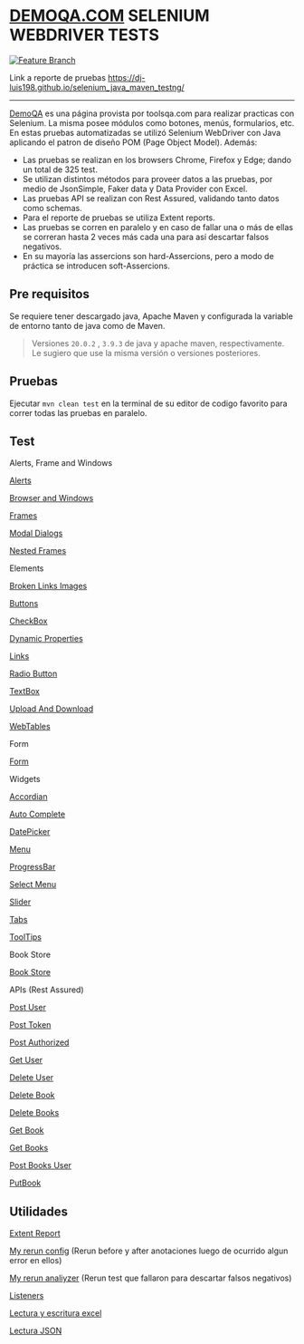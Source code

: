 # [DEMOQA.COM](https://demoqa.com) SELENIUM WEBDRIVER TESTS

[![Feature Branch](https://github.com/dj-luis198/selenium_java_maven_testng/actions/workflows/main.yml/badge.svg)](https://github.com/dj-luis198/selenium_java_maven_testng/actions/workflows/main.yml)

Link a reporte de pruebas  https://dj-luis198.github.io/selenium_java_maven_testng/

----------------------------

[DemoQA](https://demoqa.com) es una página provista por toolsqa.com para realizar practicas con Selenium. La misma posee módulos como botones, menús, formularios, etc.
En estas pruebas automatizadas se utilizó Selenium WebDriver con Java aplicando el patron de diseño POM (Page Object Model).
Además:

- Las pruebas se realizan en los browsers Chrome, Firefox y Edge; dando un total de 325 test.
- Se utilizan distintos métodos para proveer datos a las pruebas, por medio de JsonSimple, Faker data y Data Provider con Excel.
- Las pruebas API se realizan con Rest Assured, validando tanto datos como schemas.
- Para el reporte de pruebas se utiliza Extent reports.
- Las pruebas se corren en paralelo y en caso de fallar una o más de ellas se correran hasta 2 veces más cada una para así descartar falsos negativos.
- En su mayoría las assercions son hard-Assercions, pero a modo de práctica se introducen soft-Assercions.

## Pre requisitos
Se requiere tener descargado java, Apache Maven y configurada la variable de entorno tanto de java como de Maven.
> Versiones `20.0.2` , `3.9.3` de java y apache maven, respectivamente. Le sugiero que use la misma versión o versiones posteriores.

## Pruebas
Ejecutar `mvn clean test` en la terminal de su editor de codigo favorito para correr todas las pruebas en paralelo.

## Test

Alerts, Frame and Windows

[Alerts](https://github.com/dj-luis198/selenium_java_maven_testng/blob/main/src/test/java/com/demoqa/test/gui/AlertsFrameWindows/AlertsTest.java)

[Browser and Windows](https://github.com/dj-luis198/selenium_java_maven_testng/blob/main/src/test/java/com/demoqa/test/gui/AlertsFrameWindows/BrowserWindowsTest.java)

[Frames](https://github.com/dj-luis198/selenium_java_maven_testng/blob/main/src/test/java/com/demoqa/test/gui/AlertsFrameWindows/FramesTest.java)

[Modal Dialogs](https://github.com/dj-luis198/selenium_java_maven_testng/blob/main/src/test/java/com/demoqa/test/gui/AlertsFrameWindows/ModalDialogsTest.java)

[Nested Frames](https://github.com/dj-luis198/selenium_java_maven_testng/blob/main/src/test/java/com/demoqa/test/gui/AlertsFrameWindows/NestedFramesTest.java)

Elements

[Broken Links Images](https://github.com/dj-luis198/selenium_java_maven_testng/blob/main/src/test/java/com/demoqa/test/gui/elements/BrokenLinksImagesTest.java)

[Buttons](https://github.com/dj-luis198/selenium_java_maven_testng/blob/main/src/test/java/com/demoqa/test/gui/elements/ButtonsTest.java)

[CheckBox](https://github.com/dj-luis198/selenium_java_maven_testng/blob/main/src/test/java/com/demoqa/test/gui/elements/CheckBoxTest.java)

[Dynamic Properties](https://github.com/dj-luis198/selenium_java_maven_testng/blob/main/src/test/java/com/demoqa/test/gui/elements/DynamicPropertiesTest.java)

[Links](https://github.com/dj-luis198/selenium_java_maven_testng/blob/main/src/test/java/com/demoqa/test/gui/elements/LinksTest.java)

[Radio Button](https://github.com/dj-luis198/selenium_java_maven_testng/blob/main/src/test/java/com/demoqa/test/gui/elements/RadioButtonTest.java)

[TextBox](https://github.com/dj-luis198/selenium_java_maven_testng/blob/main/src/test/java/com/demoqa/test/gui/elements/TextBoxTest.java)

[Upload And Download](https://github.com/dj-luis198/selenium_java_maven_testng/blob/main/src/test/java/com/demoqa/test/gui/elements/UploadAndDownloadTest.java)

[WebTables](https://github.com/dj-luis198/selenium_java_maven_testng/blob/main/src/test/java/com/demoqa/test/gui/elements/WebTablesTest.java)

Form

[Form](https://github.com/dj-luis198/selenium_java_maven_testng/blob/main/src/test/java/com/demoqa/test/gui/forms/FormTest.java)

Widgets

[Accordian](https://github.com/dj-luis198/selenium_java_maven_testng/blob/main/src/test/java/com/demoqa/test/gui/widgets/AccordianTest.java)

[Auto Complete](https://github.com/dj-luis198/selenium_java_maven_testng/blob/main/src/test/java/com/demoqa/test/gui/widgets/AutoCompleteTest.java)

[DatePicker](https://github.com/dj-luis198/selenium_java_maven_testng/blob/main/src/test/java/com/demoqa/test/gui/widgets/DatePickerTest.java)

[Menu](https://github.com/dj-luis198/selenium_java_maven_testng/blob/main/src/test/java/com/demoqa/test/gui/widgets/MenuTest.java)

[ProgressBar](https://github.com/dj-luis198/selenium_java_maven_testng/blob/main/src/test/java/com/demoqa/test/gui/widgets/ProgressBarTest.java)

[Select Menu](https://github.com/dj-luis198/selenium_java_maven_testng/blob/main/src/test/java/com/demoqa/test/gui/widgets/SelectMenuTest.java)

[Slider](https://github.com/dj-luis198/selenium_java_maven_testng/blob/main/src/test/java/com/demoqa/test/gui/widgets/SliderTest.java)

[Tabs](https://github.com/dj-luis198/selenium_java_maven_testng/blob/main/src/test/java/com/demoqa/test/gui/widgets/TabsTest.java)

[ToolTips](https://github.com/dj-luis198/selenium_java_maven_testng/blob/main/src/test/java/com/demoqa/test/gui/widgets/ToolTipsTest.java)

Book Store

[Book Store](https://github.com/dj-luis198/selenium_java_maven_testng/blob/main/src/test/java/com/demoqa/test/gui/bookStore/BookStoreTest.java)

APIs (Rest Assured)

[Post User](https://github.com/dj-luis198/selenium_java_maven_testng/blob/main/src/test/java/com/demoqa/test/api/usertests/PostUser.java)

[Post Token](https://github.com/dj-luis198/selenium_java_maven_testng/blob/main/src/test/java/com/demoqa/test/api/usertests/PostToken.java)

[Post Authorized](https://github.com/dj-luis198/selenium_java_maven_testng/blob/main/src/test/java/com/demoqa/test/api/usertests/PostAuthorized.java)

[Get User](https://github.com/dj-luis198/selenium_java_maven_testng/blob/main/src/test/java/com/demoqa/test/api/usertests/GetUser.java)

[Delete User](https://github.com/dj-luis198/selenium_java_maven_testng/blob/main/src/test/java/com/demoqa/test/api/usertests/DeleteUser.java)

[Delete Book](https://github.com/dj-luis198/selenium_java_maven_testng/blob/main/src/test/java/com/demoqa/test/api/booktest/DeleteBook.java)

[Delete Books](https://github.com/dj-luis198/selenium_java_maven_testng/blob/main/src/test/java/com/demoqa/api/test/booktest/DeleteBooks.java)

[Get Book](https://github.com/dj-luis198/selenium_java_maven_testng/blob/main/src/test/java/com/demoqa/test/api/booktest/GetBook.java)

[Get Books](https://github.com/dj-luis198/selenium_java_maven_testng/blob/main/src/test/java/com/demoqa/test/api/booktest/GetBooks.java)

[Post Books User](https://github.com/dj-luis198/selenium_java_maven_testng/blob/main/src/test/java/com/demoqa/test/api/booktest/PostBooksUser.java)

[PutBook](https://github.com/dj-luis198/selenium_java_maven_testng/blob/main/src/test/java/com/demoqa/test/api/booktest/PutBook.java)


## Utilidades

[Extent Report](src/test/java/com/demoqa/util/ExtentReportGenerator.java)

[My rerun config](https://github.com/dj-luis198/selenium_java_maven_testng/blob/main/src/test/java/com/demoqa/util/listeners/MyReRunConfig.java) (Rerun before y after anotaciones luego de ocurrido algun error en ellos)

[My rerun analiyzer](https://github.com/dj-luis198/selenium_java_maven_testng/blob/main/src/test/java/com/demoqa/util/listeners/MyRetryAnalyzer.java) (Rerun test que fallaron para descartar falsos negativos)

[Listeners](https://github.com/dj-luis198/selenium_java_maven_testng/blob/main/src/test/java/com/demoqa/util/listeners/MyListeners.java)

[Lectura y escritura excel]([src/test/java/com/demoqa/util/ExtentReportGenerator.java](https://github.com/dj-luis198/selenium_java_maven_testng/blob/main/src/test/java/com/demoqa/util/XLUtility.java)https://github.com/dj-luis198/selenium_java_maven_testng/blob/main/src/test/java/com/demoqa/util/XLUtility.java)

[Lectura JSON](https://github.com/dj-luis198/selenium_java_maven_testng/blob/main/src/test/java/com/demoqa/util/JsonSimple.java)


